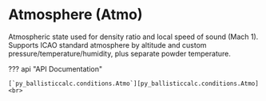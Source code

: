 # Atmosphere (Atmo)

Atmospheric state used for density ratio and local speed of sound (Mach 1). Supports ICAO standard atmosphere by altitude and custom pressure/temperature/humidity, plus separate powder temperature.

??? api "API Documentation"

    [`py_ballisticcalc.conditions.Atmo`][py_ballisticcalc.conditions.Atmo]<br>
